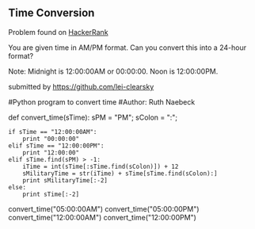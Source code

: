 ## Time Conversion
Problem found on [HackerRank](http://www.hackerrank.com)

You are given time in AM/PM format. Can you convert this into a 24-hour format?

Note: Midnight is 12:00:00AM or 00:00:00. Noon is 12:00:00PM.

submitted by https://github.com/lei-clearsky

#Python program to convert time
#Author: Ruth Naebeck

def convert_time(sTime):
    sPM = "PM";
    sColon = ":";

    if sTime == "12:00:00AM":
        print "00:00:00"
    elif sTime == "12:00:00PM":
        print "12:00:00"
    elif sTime.find(sPM) > -1:
        iTime = int(sTime[:sTime.find(sColon)]) + 12
        sMilitaryTime = str(iTime) + sTime[sTime.find(sColon):]
        print sMilitaryTime[:-2]
    else:
        print sTime[:-2]

convert_time("05:00:00AM")
convert_time("05:00:00PM")
convert_time("12:00:00AM")
convert_time("12:00:00PM")

